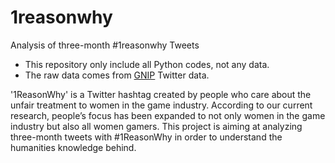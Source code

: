 1reasonwhy
==========

Analysis of three-month #1reasonwhy Tweets

* This repository only include all Python codes, not any data.
* The raw data comes from [GNIP](http://gnip.com/) Twitter data.

'1ReasonWhy' is a Twitter hashtag created by people who care about the unfair treatment to women in the game industry. According to our current research, people’s focus has been expanded to not only women in the game industry but also all women gamers. This project is aiming at analyzing three-month tweets with #1ReasonWhy in order to understand the humanities knowledge behind.

